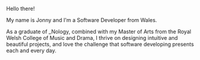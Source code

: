 Hello there! 

My name is Jonny and I'm a Software Developer from Wales.

As a graduate of _Nology, combined with my Master of Arts from the Royal Welsh College of Music and Drama, I thrive on designing intuitive and beautiful projects, and love the challenge that software developing presents each and every day.

